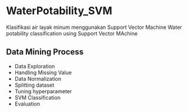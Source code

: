 # WaterPotability_SVM
Klasifikasi air layak minum menggunakan Support Vector Machine
Water potability classification using Support Vector MAchine

## Data Mining Process
- Data Exploration
- Handling Missing Value
- Data Normalization
- Splitting dataset
- Tuning hyperparameter
- SVM Classification
- Evaluation
